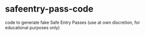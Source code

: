# safeentry-pass-code
code to generate fake Safe Entry Passes (use at own discretion, for educational purposes only)
